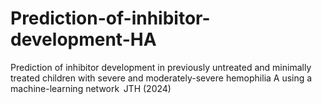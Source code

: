 # Prediction-of-inhibitor-development-HA
Prediction of inhibitor development in previously untreated and minimally treated children with severe and moderately-severe hemophilia A using a machine-learning network  JTH (2024)
